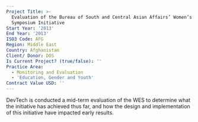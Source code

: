 ```yaml
---
Project Title: >-
  Evaluation of the Bureau of South and Central Asian Affairs’ Women’s Economic
  Symposium Initiative
Start Year: '2013'
End Year: '2013'
ISO3 Code: AFG
Region: Middle East
Country: Afghanistan
Client/ Donor: DOS
Is Current Project? (true/false): ''
Practice Area:
  - Monitoring and Evaluation
  - 'Education, Gender and Youth'
Contract Value USD: ''
---
```

DevTech is conducted a mid-term evaluation of the WES to determine what the initiative has achieved thus far, and how the design and implementation of this initiative have impacted early results.
